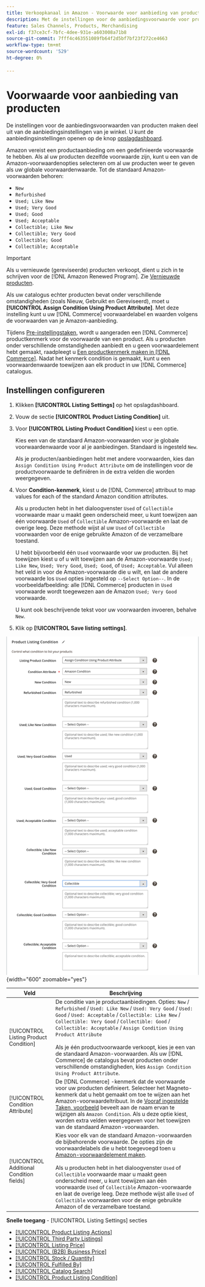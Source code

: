 ```yaml
---
title: Verkoopkanaal in Amazon - Voorwaarde voor aanbieding van producten
description: Met de instellingen voor de aanbiedingsvoorwaarde voor producten kunt u de producten van de Handel toewijzen aan een Amazon-productvoorwaarde, zoals "Nieuw" of "Gereviseerd".
feature: Sales Channels, Products, Merchandising
exl-id: f37ce3cf-7bfc-4dee-931e-a603008a71b8
source-git-commit: 7fff4c463551089fb64f2d5bf7bf23f272ce4663
workflow-type: tm+mt
source-wordcount: '529'
ht-degree: 0%

---
```


# Voorwaarde voor aanbieding van producten

De instellingen voor de aanbiedingsvoorwaarden van producten maken deel uit van de aanbiedingsinstellingen van je winkel. U kunt de aanbiedingsinstellingen openen op de knop [opslagdashboard](./amazon-store-dashboard.md).

Amazon vereist een productaanbieding om een gedefinieerde voorwaarde te hebben. Als al uw producten dezelfde voorwaarde zijn, kunt u een van de Amazon-voorwaardenopties selecteren om al uw producten weer te geven als uw globale voorwaardenwaarde. Tot de standaard Amazon-voorwaarden behoren:

- `New`
- `Refurbished`
- `Used; Like New`
- `Used; Very Good`
- `Used; Good`
- `Used; Acceptable`
- `Collectible; Like New`
- `Collectible; Very Good`
- `Collectible; Good`
- `Collectible; Acceptable`

>[!IMPORTANT]
>
>Als u vernieuwde (gereviseerde) producten verkoopt, dient u zich in te schrijven voor de [!DNL Amazon Renewed Program]. Zie [Vernieuwde producten](./renewed-products.md).

Als uw catalogus echter producten bevat onder verschillende omstandigheden (zoals Nieuw, Gebruikt en Gereviseerd), moet u **[!UICONTROL Assign Condition Using Product Attribute]**. Met deze instelling kunt u uw [!DNL Commerce] voorwaardelabel en waarden volgens de voorwaarden van je Amazon-aanbieding.

Tijdens [Pre-instellingstaken](./amazon-pre-setup-tasks.md), wordt u aangeraden een [!DNL Commerce] productkenmerk voor de voorwaarde van een product. Als u producten onder verschillende omstandigheden aanbiedt en u geen voorwaardelement hebt gemaakt, raadpleegt u [Een productkenmerk maken in [!DNL Commerce]](./ob-creating-magento-attributes.md). Nadat het kenmerk condition is gemaakt, kunt u een voorwaardenwaarde toewijzen aan elk product in uw [!DNL Commerce] catalogus.

## Instellingen configureren

1. Klikken **[!UICONTROL Listing Settings]** op het opslagdashboard.

1. Vouw de sectie **[!UICONTROL Product Listing Condition]** uit.

1. Voor **[!UICONTROL Listing Product Condition]** kiest u een optie.

   Kies een van de standaard Amazon-voorwaarden voor je globale voorwaardenwaarde voor al je aanbiedingen. Standaard is ingesteld `New`.

   Als je producten/aanbiedingen hebt met andere voorwaarden, kies dan `Assign Condition Using Product Attribute` om de instellingen voor de productvoorwaarde te definiëren in de extra velden die worden weergegeven.

1. Voor **Condition-kenmerk**, kiest u de [!DNL Commerce] attribuut to map values for each of the standard Amazon condition attributes.

   Als u producten hebt in het dialoogvenster `Used` of `Collectible` voorwaarde maar u maakt geen onderscheid meer, u kunt toewijzen aan één voorwaarde `Used` of `Collectible` Amazon-voorwaarde en laat de overige leeg. Deze methode wijst al uw `Used` of `Collectible` voorwaarden voor de enige gebruikte Amazon of de verzamelbare toestand.

   U hebt bijvoorbeeld één `Used` voorwaarde voor uw producten. Bij het toewijzen kiest u of u wilt toewijzen aan de Amazon-voorwaarde `Used; Like New`, `Used; Very Good`, `Used; Good`, of `Used; Acceptable`. Vul alleen het veld in voor de Amazon-voorwaarde die u wilt, en laat de andere voorwaarde los `Used` opties ingesteld op `--Select Option--`. In de voorbeeldafbeelding: alle [!DNL Commerce] producten in `Used` voorwaarde wordt toegewezen aan de Amazon `Used; Very Good` voorwaarde.

   U kunt ook beschrijvende tekst voor uw voorwaarden invoeren, behalve `New`.

1. Klik op **[!UICONTROL Save listing settings]**.

![Voorwaarde voor aanbieding van producten](assets/amazon-product-listing-condition.png){width="600" zoomable="yes"}

| Veld | Beschrijving |
|------------------------------------------|-------------------------------------------------------------------------------------------------------------------------------------------------------------------------------------------------------------------------------------------------------------------------------------------------------------------------------------------------------------------------------------------------------------------------------------------------------------------------------------------------------------------------------------------|
| [!UICONTROL Listing Product Condition] | De conditie van je productaanbiedingen. Opties: `New` / `Refurbished` / `Used: Like New` / `Used: Very Good` / `Used: Good` / `Used: Acceptable` / `Collectible: Like New` / `Collectible: Very Good` / `Collectible: Good` / `Collectible: Acceptable` / `Assign Condition Using Product Attribute`<br><br>Als je één productvoorwaarde verkoopt, kies je een van de standaard Amazon-voorwaarden. Als uw [!DNL Commerce] de catalogus bevat producten onder verschillende omstandigheden, kies `Assign Condition Using Product Attribute`. |
| [!UICONTROL Condition Attribute] | De [!DNL Commerce] -kenmerk dat de voorwaarde voor uw producten definieert. Selecteer het Magneto-kenmerk dat u hebt gemaakt om toe te wijzen aan het Amazon-voorwaardeltribuut. In de [Vooraf ingestelde Taken, voorbeeld](./ob-creating-magento-attributes.md) beveelt aan de naam ervan te wijzigen als `Amazon Condition`. Als u deze optie kiest, worden extra velden weergegeven voor het toewijzen van de standaard Amazon-voorwaarden. |
| [!UICONTROL Additional Condition fields] | Kies voor elk van de standaard Amazon-voorwaarden de bijbehorende voorwaarde. De opties zijn de voorwaardelabels die u hebt toegevoegd toen u [Amazon-voorwaardelement maken](./ob-creating-magento-attributes.md).<br><br>Als u producten hebt in het dialoogvenster `Used` of `Collectible` voorwaarde maar u maakt geen onderscheid meer, u kunt toewijzen aan één voorwaarde `Used` of `Collectible` Amazon-voorwaarde en laat de overige leeg. Deze methode wijst alle `Used` of `Collectible` voorwaarden voor de enige gebruikte Amazon of de verzamelbare toestand. |

**Snelle toegang** - [!UICONTROL Listing Settings] secties

- [[!UICONTROL Product Listing Actions]](./product-listing-actions.md)
- [[!UICONTROL Third Party Listings]](./third-party-listing-settings.md)
- [[!UICONTROL Listing Price]](./listing-price.md)
- [[!UICONTROL (B2B) Business Price]](./business-pricing.md)
- [[!UICONTROL Stock / Quantity]](./stock-quantity.md)
- [[!UICONTROL Fulfilled By]](./fulfilled-by.md)
- [[!UICONTROL Catalog Search]](./catalog-search.md)
- [[!UICONTROL Product Listing Condition]](./product-listing-condition.md)
